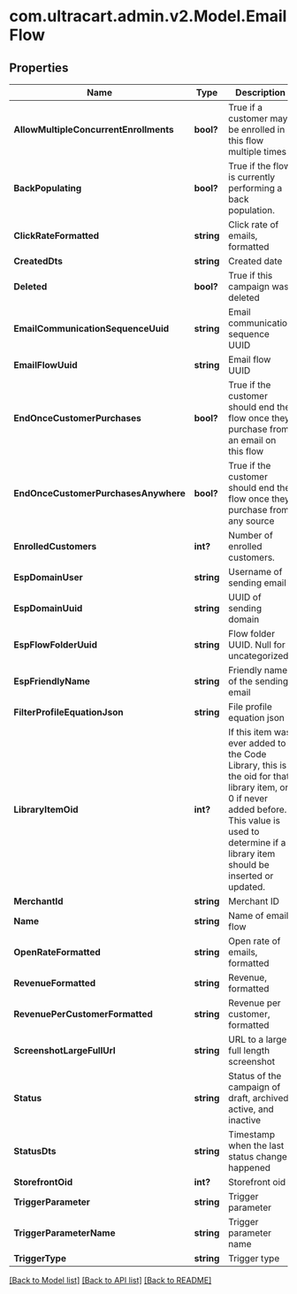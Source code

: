 # com.ultracart.admin.v2.Model.EmailFlow
## Properties

Name | Type | Description | Notes
------------ | ------------- | ------------- | -------------
**AllowMultipleConcurrentEnrollments** | **bool?** | True if a customer may be enrolled in this flow multiple times | [optional] 
**BackPopulating** | **bool?** | True if the flow is currently performing a back population. | [optional] 
**ClickRateFormatted** | **string** | Click rate of emails, formatted | [optional] 
**CreatedDts** | **string** | Created date | [optional] 
**Deleted** | **bool?** | True if this campaign was deleted | [optional] 
**EmailCommunicationSequenceUuid** | **string** | Email communication sequence UUID | [optional] 
**EmailFlowUuid** | **string** | Email flow UUID | [optional] 
**EndOnceCustomerPurchases** | **bool?** | True if the customer should end the flow once they purchase from an email on this flow | [optional] 
**EndOnceCustomerPurchasesAnywhere** | **bool?** | True if the customer should end the flow once they purchase from any source | [optional] 
**EnrolledCustomers** | **int?** | Number of enrolled customers. | [optional] 
**EspDomainUser** | **string** | Username of sending email | [optional] 
**EspDomainUuid** | **string** | UUID of sending domain | [optional] 
**EspFlowFolderUuid** | **string** | Flow folder UUID.  Null for uncategorized | [optional] 
**EspFriendlyName** | **string** | Friendly name of the sending email | [optional] 
**FilterProfileEquationJson** | **string** | File profile equation json | [optional] 
**LibraryItemOid** | **int?** | If this item was ever added to the Code Library, this is the oid for that library item, or 0 if never added before.  This value is used to determine if a library item should be inserted or updated. | [optional] 
**MerchantId** | **string** | Merchant ID | [optional] 
**Name** | **string** | Name of email flow | [optional] 
**OpenRateFormatted** | **string** | Open rate of emails, formatted | [optional] 
**RevenueFormatted** | **string** | Revenue, formatted | [optional] 
**RevenuePerCustomerFormatted** | **string** | Revenue per customer, formatted | [optional] 
**ScreenshotLargeFullUrl** | **string** | URL to a large full length screenshot | [optional] 
**Status** | **string** | Status of the campaign of draft, archived, active, and inactive | [optional] 
**StatusDts** | **string** | Timestamp when the last status change happened | [optional] 
**StorefrontOid** | **int?** | Storefront oid | [optional] 
**TriggerParameter** | **string** | Trigger parameter | [optional] 
**TriggerParameterName** | **string** | Trigger parameter name | [optional] 
**TriggerType** | **string** | Trigger type | [optional] 


[[Back to Model list]](../README.md#documentation-for-models) [[Back to API list]](../README.md#documentation-for-api-endpoints) [[Back to README]](../README.md)

